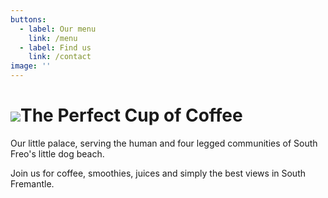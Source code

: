 ```yaml
---
buttons:
  - label: Our menu
    link: /menu
  - label: Find us
    link: /contact
image: ''
---
```


# ![](/images/PXL_20240927_232540311~3.jpg)The **Perfect** Cup of Coffee

Our little palace, serving the human and four legged communities of South Freo's little dog beach.

Join us for coffee, smoothies, juices and simply the best views in South Fremantle.
